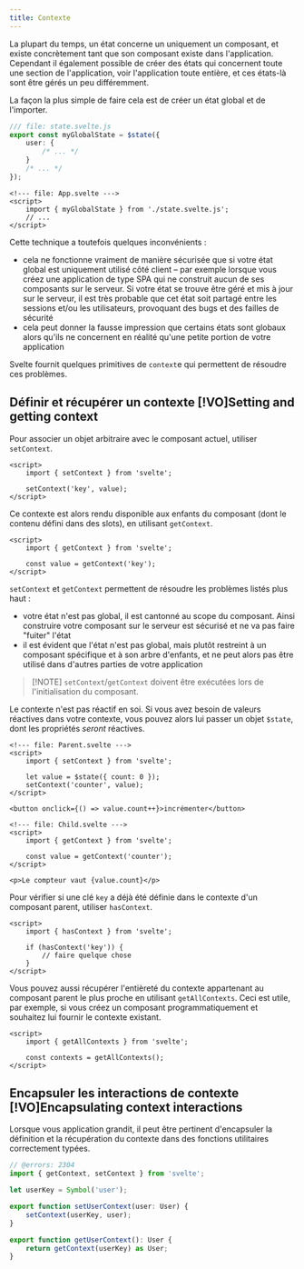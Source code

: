 ```yaml
---
title: Contexte
---
```


<!-- - get/set/hasContext
- how to use, best practises (like encapsulating them) -->

La plupart du temps, un état concerne un uniquement un composant, et existe concrètement tant que
son composant existe dans l'application. Cependant il également possible de créer des états qui
concernent toute une section de l'application, voir l'application toute entière, et ces états-là
sont être gérés un peu différemment.

La façon la plus simple de faire cela est de créer un état global et de l'importer.

```ts
/// file: state.svelte.js
export const myGlobalState = $state({
	user: {
		/* ... */
	}
	/* ... */
});
```

```svelte
<!--- file: App.svelte --->
<script>
	import { myGlobalState } from './state.svelte.js';
	// ...
</script>
```

Cette technique a toutefois quelques inconvénients :

- cela ne fonctionne vraiment de manière sécurisée que si votre état global est uniquement utilisé
côté client – par exemple lorsque vous créez une application de type SPA qui ne construit aucun de
ses composants sur le serveur. Si votre état se trouve être géré et mis à jour sur le serveur, il
est très probable que cet état soit partagé entre les sessions et/ou les utilisateurs, provoquant
des bugs et des failles de sécurité
- cela peut donner la fausse impression que certains états sont globaux alors qu'ils ne concernent
en réalité qu'une petite portion de votre application

Svelte fournit quelques primitives de `context`e qui permettent de résoudre ces problèmes.

## Définir et récupérer un contexte [!VO]Setting and getting context

Pour associer un objet arbitraire avec le composant actuel, utiliser `setContext`.

```svelte
<script>
	import { setContext } from 'svelte';

	setContext('key', value);
</script>
```

Ce contexte est alors rendu disponible aux enfants du composant (dont le contenu défini dans des
slots), en utilisant `getContext`.

```svelte
<script>
	import { getContext } from 'svelte';

	const value = getContext('key');
</script>
```

`setContext` et `getContext` permettent de résoudre les problèmes listés plus haut :

- votre état n'est pas global, il est cantonné au scope du composant. Ainsi construire votre
composant sur le serveur est sécurisé et ne va pas faire "fuiter" l'état
- il est évident que l'état n'est pas global, mais plutôt restreint à un composant spécifique et à
son arbre d'enfants, et ne peut alors pas être utilisé dans d'autres parties de votre application

> [!NOTE] `setContext`/`getContext` doivent être exécutées lors de l'initialisation du composant.

Le contexte n'est pas réactif en soi. Si vous avez besoin de valeurs réactives dans votre contexte,
vous pouvez alors lui passer un objet `$state`, dont les propriétés _seront_ réactives.

```svelte
<!--- file: Parent.svelte --->
<script>
	import { setContext } from 'svelte';

	let value = $state({ count: 0 });
	setContext('counter', value);
</script>

<button onclick={() => value.count++}>incrémenter</button>
```

```svelte
<!--- file: Child.svelte --->
<script>
	import { getContext } from 'svelte';

	const value = getContext('counter');
</script>

<p>Le compteur vaut {value.count}</p>
```

Pour vérifier si une clé `key` a déjà été définie dans le contexte d'un composant parent, utiliser
`hasContext`.

```svelte
<script>
	import { hasContext } from 'svelte';

	if (hasContext('key')) {
		// faire quelque chose
	}
</script>
```

Vous pouvez aussi récupérer l'entièreté du contexte appartenant au composant parent le plus proche
en utilisant `getAllContexts`. Ceci est utile, par exemple, si vous créez un composant
programmatiquement et souhaitez lui fournir le contexte existant.

```svelte
<script>
	import { getAllContexts } from 'svelte';

	const contexts = getAllContexts();
</script>
```

## Encapsuler les interactions de contexte [!VO]Encapsulating context interactions

Lorsque vous application grandit, il peut être pertinent d'encapsuler la définition et la
récupération du contexte dans des fonctions utilitaires correctement typées.

```ts
// @errors: 2304
import { getContext, setContext } from 'svelte';

let userKey = Symbol('user');

export function setUserContext(user: User) {
	setContext(userKey, user);
}

export function getUserContext(): User {
	return getContext(userKey) as User;
}
```
